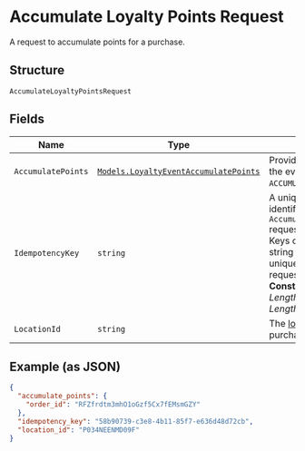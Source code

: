 
# Accumulate Loyalty Points Request

A request to accumulate points for a purchase.

## Structure

`AccumulateLoyaltyPointsRequest`

## Fields

| Name | Type | Description |
|  --- | --- | --- |
| `AccumulatePoints` | [`Models.LoyaltyEventAccumulatePoints`](/doc/models/loyalty-event-accumulate-points.md) | Provides metadata when the event `type` is `ACCUMULATE_POINTS`. |
| `IdempotencyKey` | `string` | A unique string that identifies the `AccumulateLoyaltyPoints` request.<br>Keys can be any valid string but must be unique for every request.<br>**Constraints**: *Minimum Length*: `1`, *Maximum Length*: `128` |
| `LocationId` | `string` | The [location](#type-Location) where the purchase was made. |

## Example (as JSON)

```json
{
  "accumulate_points": {
    "order_id": "RFZfrdtm3mhO1oGzf5Cx7fEMsmGZY"
  },
  "idempotency_key": "58b90739-c3e8-4b11-85f7-e636d48d72cb",
  "location_id": "P034NEENMD09F"
}
```

